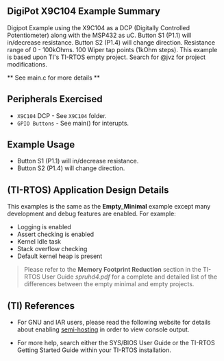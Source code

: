 ## DigiPot X9C104 Example Summary

Digipot Example using the X9C104 as a DCP (Digitally Controlled Potentiometer) along with the MSP432 as uC.
Button S1 (P1.1) will in/decrease resistance. Button S2 (P1.4) will change direction.
Resistance range of 0 -  100kOhms. 100 Wiper tap points (1kOhm steps).
This example is based upon TI's TI-RTOS empty project. Search for @jvz for project modifications.

** See main.c for more details **

## Peripherals Exercised

* `X9C104` DCP - See `X9C104` folder.
* `GPIO Buttons` - See main() for interupts.

## Example Usage

* Button S1 (P1.1) will in/decrease resistance. 
* Button S2 (P1.4) will change direction.

## (TI-RTOS) Application Design Details

This examples is the same as the __Empty_Minimal__ example except many
development and debug features are enabled. For example:

* Logging is enabled
* Assert checking is enabled
* Kernel Idle task
* Stack overflow checking
* Default kernel heap is present

> Please refer to the __Memory Footprint Reduction__ section in the
> TI-RTOS User Guide *spruhd4.pdf* for a complete and detailed list of the
> differences between the empty minimal and empty projects.

## (TI) References
* For GNU and IAR users, please read the following website for details
  about enabling [semi-hosting](http://processors.wiki.ti.com/index.php/TI-RTOS_Examples_SemiHosting)
  in order to view console output.

* For more help, search either the SYS/BIOS User Guide or the TI-RTOS
  Getting Started Guide within your TI-RTOS installation.